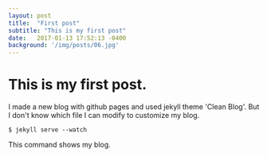 ```yaml
---
layout: post
title:  "First post"
subtitle: "This is my first post"
date:   2017-01-13 17:52:13 -0400
background: '/img/posts/06.jpg'
---
```


# This is my first post.

I made a new blog with github pages and used jekyll theme 'Clean Blog'. But I don't know which file I can modify to customize my blog.

```buildoutcfg
$ jekyll serve --watch
```

This command shows my blog.